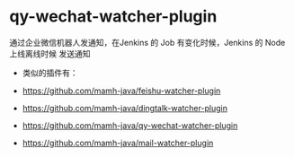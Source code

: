 # qy-wechat-watcher-plugin

通过企业微信机器人发通知，在Jenkins 的 Job 有变化时候，Jenkins 的 Node 上线离线时候 发送通知


* 类似的插件有：

* https://github.com/mamh-java/feishu-watcher-plugin

* https://github.com/mamh-java/dingtalk-watcher-plugin

* https://github.com/mamh-java/qy-wechat-watcher-plugin

* https://github.com/mamh-java/mail-watcher-plugin
